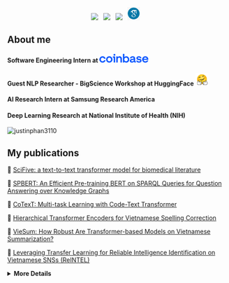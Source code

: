 <p align='center'> 
<a href="https://www.facebook.com/phanlongboy1"><img height="30" src="https://raw.githubusercontent.com/trinwin/trinwin/master/icons/facebook.png"></a>&nbsp;&nbsp;
<a href="https://www.instagram.com/longphann/"><img height="30" src="https://raw.githubusercontent.com/trinwin/trinwin/master/icons/instagram.png?raw=true"></a>&nbsp;&nbsp;
<a href="https://www.linkedin.com/in/long-phan-3110//"><img height="30" src="https://raw.githubusercontent.com/trinwin/trinwin/master/icons/linkedin.png?raw=true"></a>&nbsp;&nbsp;
<a href="https://scholar.google.com/citations?user=fVRQn4wAAAAJ&hl=en"><img height="30" src="https://raw.githubusercontent.com/justinphan3110/justinphan3110/master/icons/google_scholar.png"></a>&nbsp;&nbsp;


 ## About me 
<div align="left">
 <h4> Software Engineering Intern at <img height="20" src="https://github.com/justinphan3110/justinphan3110/blob/master/icons/Coinbase.svg.png" </h4> 
 <h4> Guest NLP Researcher - BigScience Workshop at HuggingFace <img height="30" src="https://github.com/justinphan3110/justinphan3110/blob/master/icons/huggingface.png" </h4>
 <h4> AI Research Intern at Samsung Research America <h4>
<h4> Deep Learning Research at National Institute of Health (NIH) </h4> 
  
<p align="left"> <img src="https://komarev.com/ghpvc/?username=justinphan3110" alt="justinphan3110" /> </p>

</div>

 
 
 ## My publications
  
  📝 <a href="https://arxiv.org/abs/2106.03598">SciFive: a text-to-text transformer model for biomedical literature</a>
 
  📝 <a href="https://arxiv.org/abs/2106.09997">SPBERT: An Efficient Pre-training BERT on SPARQL Queries for Question Answering over Knowledge Graphs</a>

  📝 <a href="https://aclanthology.org/2021.nlp4prog-1.5/">CoTexT: Multi-task Learning with Code-Text Transformer</a>
  
  📝 <a href="https://arxiv.org/abs/2105.13578">Hierarchical Transformer Encoders for Vietnamese Spelling Correction</a>
  
  📝 <a href="https://arxiv.org/abs/2110.04257">VieSum: How Robust Are Transformer-based Models on Vietnamese Summarization?</a>
  
  📝 <a href="https://arxiv.org/abs/2012.07557">Leveraging Transfer Learning for Reliable Intelligence Identification on Vietnamese SNSs (ReINTEL)</a>
 <details>
 <summary><strong> More Details </strong></summary>


## Getting Started

```
String myName = "Long Phan";
String myFullName = "Phan Nguyen Hoang Long";
String myGoalsIn5Years = "Getting a PHD in AI";
```

## Connect 
☕️    I love coffee so just send me a mesage on <a href="https://www.facebook.com/phanlongboy1">Facebook</a> or <a href="https://www.instagram.com/longphann/">Instagram</a> then we can meet up.

## Contribution
[![Top Languages](https://github-readme-stats.vercel.app/api/top-langs/?username=justinphan3110&layout=compact)](https://github.com/justinphan3110/github-readme-stats)
  

![Long Phan's github stats](https://github-readme-stats.vercel.app/api?username=justinphan3110&show_icons=true&theme=radical)

</details>
</details>
